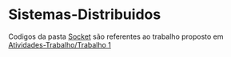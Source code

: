 # Sistemas-Distribuidos

Codigos da pasta [Socket](https://github.com/michelmelo25/Sistemas-Distribuidos/tree/master/Sockets) são referentes ao trabalho proposto em [Atividades-Trabalho/Trabalho 1](https://github.com/michelmelo25/Sistemas-Distribuidos/blob/master/Atividades-Trabalhos/Trabalho1.pdf)

